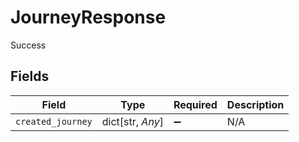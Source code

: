 # JourneyResponse

Success


## Fields

| Field              | Type               | Required           | Description        |
| ------------------ | ------------------ | ------------------ | ------------------ |
| `created_journey`  | dict[str, *Any*]   | :heavy_minus_sign: | N/A                |